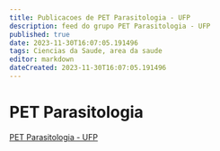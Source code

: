 ```yaml
---
title: Publicacoes de PET Parasitologia - UFP
description: feed do grupo PET Parasitologia - UFP
published: true
date: 2023-11-30T16:07:05.191496
tags: Ciencias da Saude, area da saude
editor: markdown
dateCreated: 2023-11-30T16:07:05.191496
---
```


# PET Parasitologia
[PET Parasitologia - UFP](/grupo/181PETParasitologiaUFP.md)